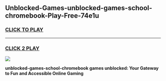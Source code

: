 
## Unblocked-Games-unblocked-games-school-chromebook-Play-Free-74e1u
<h3>
<a href="https://premium76.site?title=unblocked-games-school-chromebook&ref=18A">CLICK TO PLAY</a></h3>
<hr>

<h3>
<a href="https://premium76.site?title=unblocked-games-school-chromebook&ref=18A">CLICK 2 PLAY</a>
  
</h3>

<a href="https://premium76.site?title=unblocked-games-school-chromebook&ref=18A"><img src="https://clearcache.store/games.png"></a>


**unblocked-games-school-chromebook games unblocked: Your Gateway to Fun and Accessible Online Gaming**
